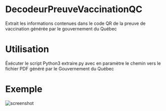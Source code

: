 # DecodeurPreuveVaccinationQC
Extrait les informations contenues dans le code QR de la preuve de vaccination générée par le gouvernement du Québec

# Utilisation
Éxécuter le script Python3 extraire.py avec en paramètre le chemin vers le fichier PDF généré par le Gouvernement du Québec

# Exemple
![screenshot](https://user-images.githubusercontent.com/9091120/129313758-1194793d-c929-463c-a355-7fa61882c81c.png)
